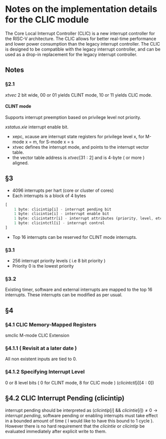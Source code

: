 # Notes on the implementation details for the CLIC module

The Core Local Interrupt Controller (CLIC) is a new interrupt controller for the RISC-V architecture. The CLIC allows for
better real-time performance and lower power consumption than the legacy interrupt controller. The CLIC is designed to be
compatible with the legacy interrupt controller, and can be used as a drop-in replacement for the legacy interrupt controller.

## Notes

### §2.1

$`xtvec`$ 2 bit wide, 00 or 01 yields CLINT mode, 10 or 11 yields CLIC mode.

#### CLINT mode

Supports interrupt preemption based on privilege level not priority.

$`xstatus.xie`$ interrupt enable bit.

- xepc, xcause are interrupt state registers for privilege level x, for M-mode x = m, for S-mode x = s
- xtvec defines the interrupt mode, and points to the interrupt vector table.
- the vector table address is $`xtvec[31:2]`$ and is 4-byte ( or more ) aligned.

## §3

- 4096 interrupts per hart (core or cluster of cores)
- Each interrupts is a block of 4 bytes

```rust
[
    1 byte: clicintip[i] - interrupt pending bit
    1 byte: clicintie[i] - interrupt enable bit
    1 byte: clicintattr[i] - interrupt attributes (priority, level, etc.)
    1 byte: clicintctl[i] - interrupt control
]
```

- Top 16 interrupts can be reserved for CLINT mode interrupts.

### §3.1

- 256 interrupt priority levels ( i.e 8 bit priority )
- Priority 0 is the lowest priority

### §3.2

Existing timer, software and external interrupts are mapped to the top 16 interrupts. These interrupts can be modified as per usual.

## §4

### §4.1 CLIC Memory-Mapped Registers

smclic M-mode CLIC Extension

### §4.1.1 ( Revisit at a later date )

All non existent inputs are tied to 0.

### §4.1.2 Specifying Interrupt Level

0 or 8 level bits ( 0 for CLINT mode, 8 for CLIC mode ) ($`clicintctl[i][4:0]`$)

## §4.2 CLIC Interrupt Pending (clicintip)

interrupt pending should be interpreted as $`(clicintip[i]~\&\&~ clicintie[i]) \neq 0 \rightarrow interrupt~pending`$,
software pending or enabling interrupts must take effect in a bounded amount of time ( I would like to have this bound to 1 cycle ). However there is no hard requirement that the $`clicintie`$ or $`clicintip`$ be evaluated immediately after explicit write to them.
